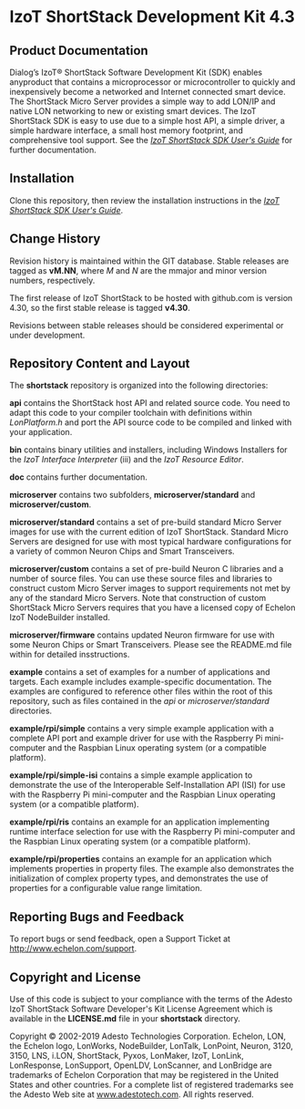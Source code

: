 IzoT ShortStack Development Kit 4.3
===================================

Product Documentation
---------------------

Dialog’s IzoT® ShortStack Software Development Kit (SDK) enables anyproduct that contains a microprocessor or microcontroller to quickly and inexpensively become a networked and Internet connected smart device. The ShortStack Micro Server provides a simple way to add LON/IP and native LON networking to new or existing smart devices. The IzoT ShortStack SDK is easy to use due to a simple host API, a simple driver, a simple hardware interface, a small host memory footprint, and comprehensive tool support.  See the [*IzoT ShortStack SDK User's Guide*](http://downloads.echelon.com/support/documentation/manuals/devtools/078-0540-01B_IzoT_ShortStack_SDK_User's_Guide.pdf "IzoT ShortStack SDK User's Guide") for further documentation. 


Installation
------------

Clone this repository, then review the installation instructions in the [*IzoT ShortStack SDK User's Guide*](http://downloads.echelon.com/support/documentation/manuals/devtools/078-0540-01B_IzoT_ShortStack_SDK_User's_Guide.pdf "IzoT ShortStack SDK User's Guide").



Change History
--------------

Revision history is maintained within the GIT database. Stable releases
are tagged as **vM.NN**, where *M* and *N* are the mmajor and minor 
version numbers, respectively. 

The first release of IzoT ShortStack to be hosted with github.com is version
4.30, so the first stable release is tagged **v4.30**.

Revisions between stable releases should be considered experimental or under 
development.


Repository Content and Layout
-----------------------------

The **shortstack** repository is organized into the following
directories:  

**api**
contains the ShortStack host API and related source code. You need to adapt 
this code to your compiler toolchain with definitions within *LonPlatform.h* 
and port the API source code to be compiled and linked with your application.

**bin** 
contains binary utilities and installers, including Windows Installers for
the *IzoT Interface Interpreter* (iii) and the *IzoT Resource Editor*.

**doc**
contains further documentation.

**microserver**
contains two subfolders, **microserver/standard** and **microserver/custom**.

**microserver/standard**
contains a set of pre-build standard Micro Server images for use with the
current edition of IzoT ShortStack. Standard Micro Servers are designed for 
use with most typical hardware configurations for a variety of common Neuron 
Chips and Smart Transceivers.

**microserver/custom**
contains a set of pre-build Neuron C libraries and a number of source files. 
You can use these source files and libraries to construct custom Micro Server
images to support requirements not met by any of the standard Micro Servers. 
Note that construction of custom ShortStack Micro Servers requires that you
have a licensed copy of Echelon IzoT NodeBuilder installed. 

**microserver/firmware**
contains updated Neuron firmware for use with some Neuron Chips or Smart Transceivers. Please see the README.md file within for detailed insstructions.

**example**
contains a set of examples for a number of applications and targets. Each 
example includes example-specific documentation. The examples are configured to
reference other files within the root of this repository, such as files 
contained in the *api* or *microserver/standard* directories. 

**example/rpi/simple**
contains a very simple example application with a complete API port and example
driver for use with the Raspberry Pi mini-computer and the Raspbian Linux operating
system (or a compatible platform). 

**example/rpi/simple-isi**
contains a simple example application to demonstrate the use of the Interoperable Self-Installation API (ISI) for use with the Raspberry Pi mini-computer and the Raspbian Linux operating system (or a compatible platform).

**example/rpi/ris**
contains an example for an application implementing runtime interface selection for use with the Raspberry Pi mini-computer and the Raspbian Linux operating system (or a compatible platform).

**example/rpi/properties**
contains an example for an application which implements properties in property files. The example also demonstrates the initialization of complex property types, and demonstrates the use of properties for a configurable value range limitation. 


Reporting Bugs and Feedback
---------------------------

To report bugs or send feedback, open a Support Ticket at
<http://www.echelon.com/support>.


Copyright and License
---------------------

Use of this code is subject to your compliance with the terms of the
Adesto IzoT ShortStack Software Developer's Kit License Agreement which is
available in the **LICENSE.md** file in your **shortstack** directory.

Copyright © 2002-2019 Adesto Technologies Corporation. Echelon, LON, the Echelon logo, LonWorks, NodeBuilder, LonTalk, LonPoint, Neuron, 3120, 3150, LNS, i.LON, ShortStack, Pyxos, LonMaker, IzoT, LonLink, LonResponse, LonSupport, OpenLDV, LonScanner, and LonBridge are trademarks of Echelon Corporation that may be registered in the United States and other countries. For a complete list of registered trademarks see the Adesto Web site at www.adestotech.com. All rights reserved.
